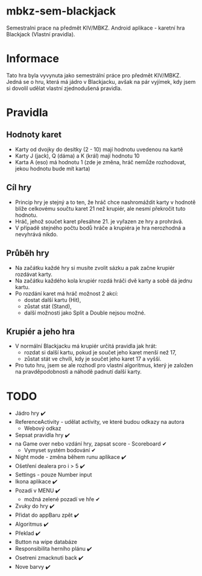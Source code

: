 # mbkz-sem-blackjack
 Semestralni prace na předmět KIV/MBKZ. Android aplikace - karetní hra Blackjack (Vlastní pravidla).
 
 # Informace
 Tato hra byla vyvynuta jako semestrální práce pro předmět KIV/MBKZ.
 Jedná se o hru, která má jádro v Blackjacku, avšak na pár vyjímek, kdy jsem si dovolil udělat vlastní zjednodušená pravidla. 
 
 # Pravidla
 ## Hodnoty karet
 * Karty od dvojky do desítky (2 - 10) mají hodnotu uvedenou na kartě
 * Karty J (jack), Q (dáma) a K (král) mají hodnotu 10
 * Karta A (eso) má hodnotu 1 (zde je změna, hráč nemůže rozhodovat, jekou hodnotu bude mít karta)
 
 ## Cíl hry
 * Princip hry je stejný a to ten, že hráč chce nashromáždit karty v hodnotě blíže celkovému součtu karet 21 než krupiér, ale nesmí překročit tuto hodnotu. 
 * Hráč, jehož součet karet přesáhne 21. je vyřazen ze hry a prohrává.
 * V případě stejného počtu bodů hráče a krupiéra je hra nerozhodná a nevyhrává nikdo. 
 
 ## Průběh hry
 * Na začátku každé hry si musíte zvolit sázku a pak začne krupiér rozdávat karty.
 * Na začátku každého kola krupiér rozdá hráči dvě karty a sobě dá jednu kartu.
 * Po rozdání karet má hráč možnost 2 akcí:
    * dostat další kartu (Hit),
    * zůstat stát (Stand),
    * další možnosti jako Split a Double nejsou možné.
    
## Krupiér a jeho hra
* V normální Blackjacku má krupiér určitá pravidla jak hrát: 
    * rozdat si další kartu, pokud je součet jeho karet menší než 17,
    * zůstat stát ve chvíli, kdy je součet jeho karet 17 a vyšší.
* Pro tuto hru, jsem se ale rozhodl pro vlastní algoritmus, který je založen na pravděpodobnosti a náhodě padnutí další karty.
    
 
 # TODO
 * Jádro hry ✔️
 * ReferenceActivity - udělat activity, ve které budou odkazy na autora
    * Webový odkaz
 * Sepsat pravidla hry ✔️
 * na Game over nebo vzdání hry, zapsat score - Scoreboard ✔
    * Vymyset systém bodování ✔
* Night mode - změna během runu aplikace ✔️
* Ošetření dealera pro i > 5 ✔️
* Settings - pouze Number input
* Ikona aplikace ✔️
* Pozadí v MENU ✔️
    * možná zelené pozadí ve hře ✔
* Zvuky do hry ✔️
* Přidat do appBaru zpět ✔️
* Algoritmus ✔️
* Překlad ✔️
* Button na wipe databáze 
* Responsibilita herního plánu ✔️
* Osetreni zmacknuti back ✔️
* Nove barvy ✔️

 
